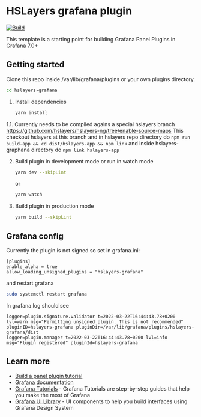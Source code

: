 # HSLayers grafana plugin

[![Build](https://github.com/grafana/grafana-starter-panel/workflows/CI/badge.svg)](https://github.com/grafana/grafana-starter-panel/actions?query=workflow%3A%22CI%22)

This template is a starting point for building Grafana Panel Plugins in Grafana 7.0+

## Getting started

Clone this repo inside /var/lib/grafana/plugins or your own plugins directory.

```bash
cd hslayers-grafana
```

1. Install dependencies

   ```bash
   yarn install
   ```
   
1.1. Currently needs to be compiled agains a special hslayers branch https://github.com/hslayers/hslayers-ng/tree/enable-source-maps
This checkout hslayers at this branch and in hslayers repo directory do `npm run build-app && cd dist/hslayers-app && npm link` and inside hslayers-graphana directory do `npm link hslayers-app`

2. Build plugin in development mode or run in watch mode

   ```bash
   yarn dev --skipLint
   ```

   or

   ```bash
   yarn watch
   ```

3. Build plugin in production mode

   ```bash
   yarn build --skipLint
   ```

## Grafana config

Currently the plugin is not signed so set in grafana.ini:
```
[plugins]
enable_alpha = true
allow_loading_unsigned_plugins = "hslayers-grafana"
```

and restart grafana 
```bash
sudo systemctl restart grafana
```

In grafana.log should see
```
logger=plugin.signature.validator t=2022-03-22T16:44:43.78+0200 lvl=warn msg="Permitting unsigned plugin. This is not recommended" pluginID=hslayers-grafana pluginDir=/var/lib/grafana/plugins/hslayers-grafana/dist
logger=plugin.manager t=2022-03-22T16:44:43.78+0200 lvl=info msg="Plugin registered" pluginId=hslayers-grafana
```


## Learn more

- [Build a panel plugin tutorial](https://grafana.com/tutorials/build-a-panel-plugin)
- [Grafana documentation](https://grafana.com/docs/)
- [Grafana Tutorials](https://grafana.com/tutorials/) - Grafana Tutorials are step-by-step guides that help you make the most of Grafana
- [Grafana UI Library](https://developers.grafana.com/ui) - UI components to help you build interfaces using Grafana Design System
